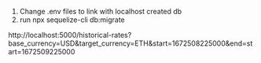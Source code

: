 <!-- TO CREATE THE DB IN LOCAL -->

1. Change .env files to link with localhost created db
2. run npx sequelize-cli db:migrate

<!-- URL -->

http://localhost:5000/historical-rates?base_currency=USD&target_currency=ETH&start=1672508225000&end=start=1672509225000
